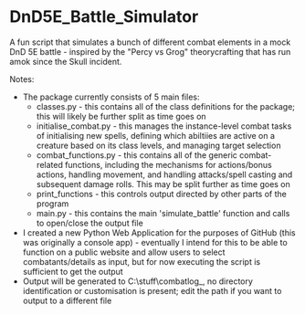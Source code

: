 # DnD5E_Battle_Simulator

A fun script that simulates a bunch of different combat elements in a mock DnD 5E battle - inspired by the "Percy vs Grog" theorycrafting that has run amok since the Skull incident.

Notes:
* The package currently consists of 5 main files:
  * classes.py - this contains all of the class definitions for the package; this will likely be further split as time goes on
  * initialise_combat.py - this manages the instance-level combat tasks of initialising new spells, defining which abiltiies are active on a creature based on its class levels, and managing target selection
  * combat_functions.py - this contains all of the generic combat-related functions, including the mechanisms for actions/bonus actions, handling movement, and handling attacks/spell casting and subsequent damage rolls. This may be split further as time goes on
  * print_functions - this controls output directed by other parts of the program
  * main.py - this contains the main 'simulate_battle' function and calls to open/close the output file
* I created a new Python Web Application for the purposes of GitHub (this was originally a console app) - eventually I intend for this to be able to function on a public website and allow users to select combatants/details as input, but for now executing the script is sufficient to get the output
* Output will be generated to C:\stuff\combatlog_<timestamp>, no directory identification or customisation is present; edit the path if you want to output to a different file
